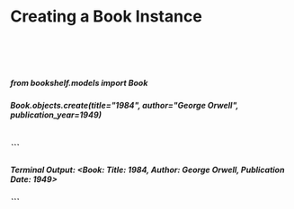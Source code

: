 <h1>Creating a Book Instance<h1>
<br>
<h5>from bookshelf.models import Book<h5>
<h5>Book.objects.create(title="1984", author="George Orwell", publication_year=1949)<h5>
<br>
```<h5>Terminal Output: &ltBook:  Title: 1984, Author: George Orwell, Publication Date: 1949&gt<h5>```
